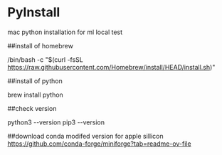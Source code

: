 # PyInstall

mac python installation for ml local test

##install of homebrew

/bin/bash -c "$(curl -fsSL https://raw.githubusercontent.com/Homebrew/install/HEAD/install.sh)"

##install of python

brew install python

##check version

python3 --version
pip3 --version

##download conda modifed version for apple sillicon
https://github.com/conda-forge/miniforge?tab=readme-ov-file
